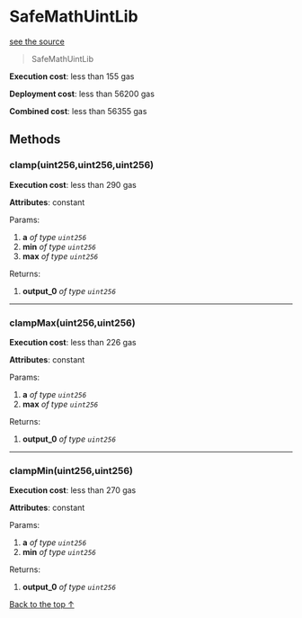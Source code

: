 # SafeMathUintLib
[see the source](git+https://github.com/hubiinetwork/nahmii-contracts/tree/master/contracts/SafeMathUintLib.sol)
> SafeMathUintLib


**Execution cost**: less than 155 gas

**Deployment cost**: less than 56200 gas

**Combined cost**: less than 56355 gas




## Methods
### clamp(uint256,uint256,uint256)


**Execution cost**: less than 290 gas

**Attributes**: constant


Params:

1. **a** *of type `uint256`*
2. **min** *of type `uint256`*
3. **max** *of type `uint256`*

Returns:


1. **output_0** *of type `uint256`*

--- 
### clampMax(uint256,uint256)


**Execution cost**: less than 226 gas

**Attributes**: constant


Params:

1. **a** *of type `uint256`*
2. **max** *of type `uint256`*

Returns:


1. **output_0** *of type `uint256`*

--- 
### clampMin(uint256,uint256)


**Execution cost**: less than 270 gas

**Attributes**: constant


Params:

1. **a** *of type `uint256`*
2. **min** *of type `uint256`*

Returns:


1. **output_0** *of type `uint256`*

[Back to the top ↑](#safemathuintlib)
